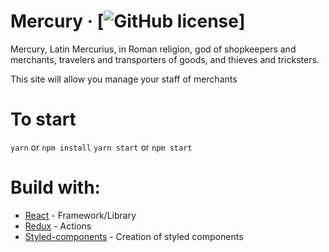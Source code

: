 # Mercury &middot; [![GitHub license](http://www.gnu.org/licenses/)]
Mercury, Latin Mercurius, in Roman religion, god of shopkeepers and merchants, travelers and transporters of goods, and thieves and tricksters. 

This site will allow you manage your staff of merchants

# To start

`yarn` or `npm install`
`yarn start` or `npm start`

# Build with:
* [React](https://reactjs.org/) - Framework/Library
* [Redux](https://redux.js.org/) - Actions
* [Styled-components](https://www.styled-components.com/) - Creation of styled components


